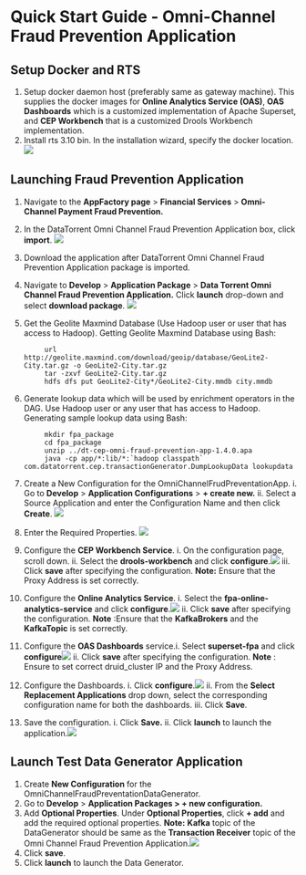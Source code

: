 # Quick Start Guide - Omni-Channel Fraud Prevention Application

## Setup Docker and RTS

1. Setup docker daemon host (preferably same as gateway machine). This supplies the docker images for **Online Analytics Service (OAS)**, **OAS Dashboards** which is a customized implementation of Apache Superset, and **CEP Workbench** that is a customized Drools Workbench implementation.
2. Install rts 3.10 bin. In the installation wizard, specify the docker location.
![](images/applications/quickstart_launch/dockerlocation.png)

## Launching Fraud Prevention Application

1. Navigate to the **AppFactory page** > **Financial Services** > **Omni-Channel Payment Fraud Prevention.**
2. In the DataTorrent Omni Channel Fraud Prevention Application box, click **import**. ![](images/applications/quickstart_launch/import.png)
3. Download the application after DataTorrent Omni Channel Fraud Prevention Application package is imported.
4. Navigate to **Develop** > **Application Package** > **Data Torrent Omni Channel Fraud Prevention Application.** Click **launch** drop-down and select **download package**. ![](images/applications/quickstart_launch/downloadpackage.png)
5. Get the Geolite Maxmind Database (Use Hadoop user or user that has access to Hadoop). 
            Getting Geolite Maxmind Database using Bash: 
            
            url http://geolite.maxmind.com/download/geoip/database/GeoLite2-City.tar.gz -o GeoLite2-City.tar.gz
            tar -zxvf GeoLite2-City.tar.gz 
            hdfs dfs put GeoLite2-City*/GeoLite2-City.mmdb city.mmdb
            
6. Generate lookup data which will be used by enrichment operators in the DAG. Use Hadoop user or any user that has access to Hadoop.
            Generating sample lookup data using Bash: 
      
            mkdir fpa_package
            cd fpa_package
            unzip ../dt-cep-omni-fraud-prevention-app-1.4.0.apa 
            java -cp app/*:lib/*:`hadoop classpath` com.datatorrent.cep.transactionGenerator.DumpLookupData lookupdata
                  
7. Create a New Configuration for the OmniChannelFrudPreventationApp.
            i. Go to **Develop** > **Application Configurations** > **+ create new.**
            ii. Select a Source Application and enter the Configuration Name and then click **Create**. ![](images/applications/quickstart_launch/newappconfig.png)
            
8. Enter the Required Properties. ![](images/applications/quickstart_launch/requiredpropertiesfpa.png)
9. Configure the **CEP Workbench Service**.
            i. On the configuration page, scroll down.
            ii. Select the **drools-workbench** and click **configure**.![](images/applications/quickstart_launch/configservicefpa1.png)
            iii. Click **save** after specifying the configuration. **Note:** Ensure that the Proxy Address is set correctly.
            
10. Configure the **Online Analytics Service**.
           i. Select the **fpa-online-analytics-service** and click **configure**.![](images/applications/quickstart_launch/configservicefpa2.png)
            ii. Click **save** after specifying the configuration. **Note** :Ensure that the **KafkaBrokers** and the **KafkaTopic** is set correctly.
            
11. Configure the **OAS Dashboards** service.i. Select **superset-fpa** and click **configure**![](images/applications/quickstart_launch/configservicefpa3.png)
            ii. Click **save** after specifying the configuration. **Note** : Ensure to set correct druid\_cluster IP and the Proxy Address.
            
12. Configure the Dashboards.
            i. Click **configure**.![](images/applications/quickstart_launch/configpackagedashboardfpa.png)
            ii. From the **Select Replacement Applications** drop down, select the corresponding configuration name for both the dashboards.
            iii. Click **Save**.
            
13. Save the configuration.
            i. Click **Save.**
            ii. Click **launch** to launch the application.![](images/applications/quickstart_launch/launchfpa.png)
      
## Launch Test Data Generator Application

1. Create **New Configuration** for the OmniChannelFraudPreventationDataGenerator.
2. Go to **Develop** > **Application Packages > + new configuration.**
3. Add **Optional Properties**. Under **Optional Properties**, click **+ add** and add the required optional properties. **Note:** **Kafka** topic of the DataGenerator should be same as the **Transaction Receiver** topic of the Omni Channel Fraud Prevention Application.![](images/applications/quickstart_launch/launchgenerator.png)
4. Click **save**.
5. Click **launch** to launch the Data Generator. 
